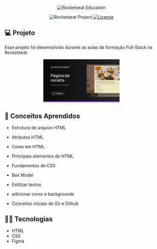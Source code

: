 <p align="center">
  <img alt="Rocketseat Education" src="https://avatars.githubusercontent.com/u/69590972?s=200&v=4" width="100px" />
</p>

<p align="center">
  <img src="https://img.shields.io/static/v1?label=Rocketseat&message=Education&color=8257e5&labelColor=202024" alt="Rocketseat Project" />
  <a href="LICENSE"><img  src="https://img.shields.io/static/v1?label=License&message=MIT&color=8257e5&labelColor=202024" alt="License"></a>
</p>

## 💻 Projeto

Esse projeto foi desenvolvido durante as aulas da formação Full-Stack na Rocketseat.

<div align="center">
    <img src=".github/thumbnail.png" width="250px" />
</div>

## 📘 Conceitos Aprendidos

- Estrutura de arquivo HTML
- Atributos HTML
- Cores em HTML
- Principais elementos do HTML

- Fundamentos de CSS
- Box Model
- Estilizar textos
- adicionar cores e backgrounds

- Conceitos iniciais de Git e Github

## 🧑‍💻 Tecnologias

- HTML
- CSS
- Figma
